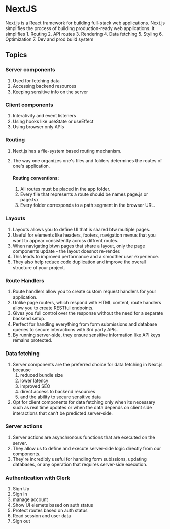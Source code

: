 # NextJS
Next.js is a React framework for building full-stack web applications.
Next.js simplifies the process of building production-ready web applications. It simplifies
    1. Routing
    2. API routes
    3. Rendering
    4. Data fetching
    5. Styling
    6. Optimization
    7. Dev and prod build system
    
## Topics

### Server components
1. Used for fetching data
2. Accessing backend resources
3. Keeping sensitive info on the server

### Client components
1. Interativity and event listeners
2. Using hooks like useState or useEffect
3. Using browser only APIs

### Routing
1. Next.js has a file-system based routing mechanism.
2. The way one organizes one's files and folders determines the routes of one's application.

    #### Routing conventions:
    1. All routes must be placed in the app folder.
    2. Every file that represents a route should be names page.js or page.tsx
    3. Every folder corresponds to a path segment in the browser URL.

### Layouts
1. Layouts allows you to define UI that is shared btw multiple pages.
2. Useful for elements like headers, footers, navigation menus that you want to appear consistently across diffrent routes.
3. When navigating btwn pages that share a layout, only the page components update - the layout doesnot re-render.
4. This leads to improved performance and a smoother user experience.
5. They also help reduce code duplication and improve the overall structure of your project.

### Route Handlers
1. Route handlers allow you to create custom request handlers for your application.
2. Unlike page routers, which respond with HTML content, route handlers allow you to create RESTful endpoints.
3. Gives you full control over the response without the need for a separate backend setup.
4. Perfect for handling everything from form submissions and database queries to secure interactions with 3rd party APIs.
5. By running server-side, they ensure sensitive information like API keys remains protected.

### Data fetching
1. Server components are the preferred choice for data fetching in Next.js because
   1. reduced bundle size
   2. lower latency
   3. improved SEO
   4. direct access to backend resources
   5. and the ability to secure sensitive data
2. Opt for client components for data fetching only when its necessary such as real time updates or when the data depends on client side interactions that can't be predicted server-side.

### Server actions
1. Server actions are asynchronous functions that are executed on the server.
2. They allow us to define and execute server-side logic directly from our components.
3. They're incredibly useful for handling form subissions, updating databases, or any operation that requires server-side execution.

### Authentication with Clerk
1. Sign Up
2. Sign In
3. manage account
4. Show UI elemets based on auth status
5. Protect routes based on auth status
6. Read session and user data
7. Sign out